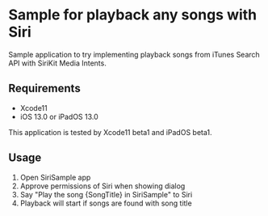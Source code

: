 # Sample for playback any songs with Siri
Sample application to try implementing playback songs from iTunes Search API with SiriKit Media Intents.

## Requirements
* Xcode11
* iOS 13.0 or iPadOS 13.0

This application is tested by Xcode11 beta1 and iPadOS beta1.

## Usage
1. Open SiriSample app
2. Approve permissions of Siri when showing dialog
3. Say "Play the song {SongTitle} in SiriSample" to Siri
4. Playback will start if songs are found with song title
